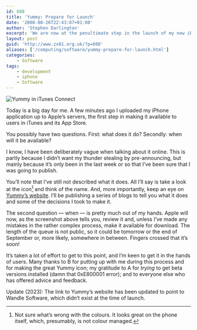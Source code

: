 ```yaml
---
id: 608
title: 'Yummy: Prepare for Launch'
date: '2008-08-26T22:43:07+01:00'
author: 'Stephen Darlington'
excerpt: 'We are now at the penultimate step in the launch of my new iPhone application, Yummy.'
layout: post
guid: 'http://www.zx81.org.uk/?p=608'
aliases: ['/computing/software/yummy-prepare-for-launch.html']
categories:
    - Software
tags:
    - development
    - iphone
    - Software
---
```


![Yummy in iTunes Connect](https://i0.wp.com/www.zx81.org.uk/wp-content/uploads/2008/08/appstore.jpg?resize=355%2C149 "Yummy in iTunes Connect")

Today is a big day for me. A few minutes ago I uploaded my iPhone application up to Apple’s servers, the first step in making it available to users in iTunes and its App Store.

You possibly have two questions. First: what does it do? Secondly: when will it be available?

I know, I have been deliberately vague when talking about it online. This is partly because I didn’t want my thunder stealing by pre-announcing, but mainly because it’s only been in the last week or so that I’ve been sure that I was going to publish.

You’ll note that I’ve still not described what it does. All I’ll say is take a look at the icon[^1] and think of the name. And, more importantly, keep an eye on [Yummy’s website](https://www.wandlesoftware.com/yummy). I’ll be publishing a series of blogs to tell you what it does and some of the decisions I took to make it.

The second question — when — is pretty much out of my hands. Apple will now, as the screenshot above tells you, review it and, unless I’ve made any mistakes in the rather complex process, make it available for download. The length of the queue is not public, so it could be tomorrow or the end of September or, more likely, somewhere in between. Fingers crossed that it’s soon!

It’s taken a lot of effort to get to this point, and I’m keen to get it in the hands of users. Many thanks to B for putting up with me during this process and for making the great Yummy icon; my gratitude to A for *trying* to get beta versions installed (damn that 0xE800001 error); and to everyone else who has offered advice and feedback.

Update (2023): The link to Yummy’s website has been updated to point to Wandle Software, which didn’t exist at the time of launch.
[^1]: Not sure what’s wrong with the colours. It looks great on the phone itself, which, presumably, is not colour managed.
